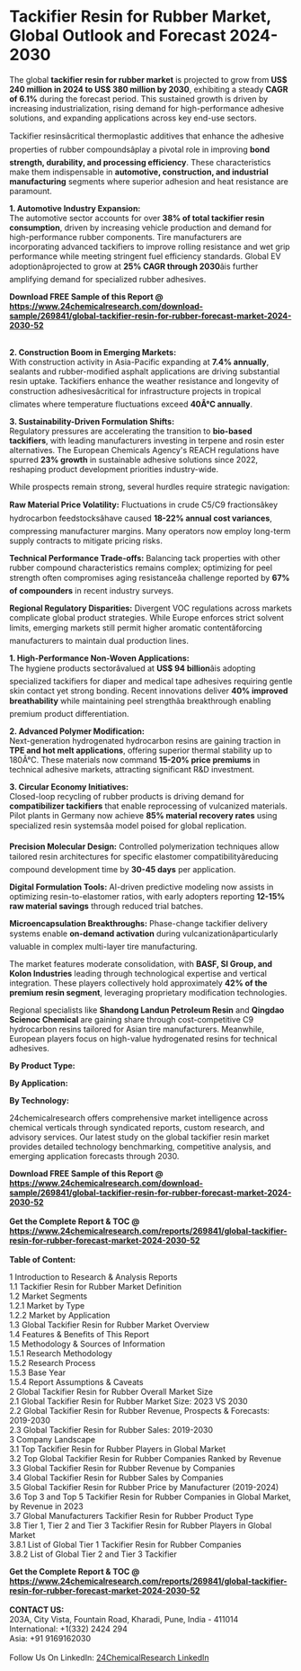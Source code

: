 <h1>Tackifier Resin for Rubber Market, Global Outlook and Forecast 2024-2030</h1><p>The global <strong>tackifier resin for rubber market</strong> is projected to grow from <strong>US$ 240 million in 2024 to US$ 380 million by 2030</strong>, exhibiting a steady <strong>CAGR of 6.1%</strong> during the forecast period. This sustained growth is driven by increasing industrialization, rising demand for high-performance adhesive solutions, and expanding applications across key end-use sectors.</p><p>Tackifier resinsâcritical thermoplastic additives that enhance the adhesive properties of rubber compoundsâplay a pivotal role in improving <strong>bond strength, durability, and processing efficiency</strong>. These characteristics make them indispensable in <strong>automotive, construction, and industrial manufacturing</strong> segments where superior adhesion and heat resistance are paramount.</p><p><strong>1. Automotive Industry Expansion:</strong><br>
The automotive sector accounts for over <strong>38% of total tackifier resin consumption</strong>, driven by increasing vehicle production and demand for high-performance rubber components. Tire manufacturers are incorporating advanced tackifiers to improve rolling resistance and wet grip performance while meeting stringent fuel efficiency standards. Global EV adoptionâprojected to grow at <strong>25% CAGR through 2030</strong>âis further amplifying demand for specialized rubber adhesives.</p><div><b>Download FREE Sample of this Report @ 
            <a href="https://www.24chemicalresearch.com/download-sample/269841/global-tackifier-resin-for-rubber-forecast-market-2024-2030-52">
            https://www.24chemicalresearch.com/download-sample/269841/global-tackifier-resin-for-rubber-forecast-market-2024-2030-52</a></b></div><br><p><strong>2. Construction Boom in Emerging Markets:</strong><br>
With construction activity in Asia-Pacific expanding at <strong>7.4% annually</strong>, sealants and rubber-modified asphalt applications are driving substantial resin uptake. Tackifiers enhance the weather resistance and longevity of construction adhesivesâcritical for infrastructure projects in tropical climates where temperature fluctuations exceed <strong>40Â°C annually</strong>.</p><p><strong>3. Sustainability-Driven Formulation Shifts:</strong><br>
Regulatory pressures are accelerating the transition to <strong>bio-based tackifiers</strong>, with leading manufacturers investing in terpene and rosin ester alternatives. The European Chemicals Agency's REACH regulations have spurred <strong>23% growth</strong> in sustainable adhesive solutions since 2022, reshaping product development priorities industry-wide.</p><p>While prospects remain strong, several hurdles require strategic navigation:</p><p><strong>Raw Material Price Volatility:</strong> Fluctuations in crude C5/C9 fractionsâkey hydrocarbon feedstocksâhave caused <strong>18-22% annual cost variances</strong>, compressing manufacturer margins. Many operators now employ long-term supply contracts to mitigate pricing risks.</p><p><strong>Technical Performance Trade-offs:</strong> Balancing tack properties with other rubber compound characteristics remains complex; optimizing for peel strength often compromises aging resistanceâa challenge reported by <strong>67% of compounders</strong> in recent industry surveys.</p><p><strong>Regional Regulatory Disparities:</strong> Divergent VOC regulations across markets complicate global product strategies. While Europe enforces strict solvent limits, emerging markets still permit higher aromatic contentâforcing manufacturers to maintain dual production lines.</p><p><strong>1. High-Performance Non-Woven Applications:</strong><br>
The hygiene products sectorâvalued at <strong>US$ 94 billion</strong>âis adopting specialized tackifiers for diaper and medical tape adhesives requiring gentle skin contact yet strong bonding. Recent innovations deliver <strong>40% improved breathability</strong> while maintaining peel strengthâa breakthrough enabling premium product differentiation.</p><p><strong>2. Advanced Polymer Modification:</strong><br>
Next-generation hydrogenated hydrocarbon resins are gaining traction in <strong>TPE and hot melt applications</strong>, offering superior thermal stability up to 180Â°C. These materials now command <strong>15-20% price premiums</strong> in technical adhesive markets, attracting significant R&amp;D investment.</p><p><strong>3. Circular Economy Initiatives:</strong><br>
Closed-loop recycling of rubber products is driving demand for <strong>compatibilizer tackifiers</strong> that enable reprocessing of vulcanized materials. Pilot plants in Germany now achieve <strong>85% material recovery rates</strong> using specialized resin systemsâa model poised for global replication.</p><p><strong>Precision Molecular Design:</strong> Controlled polymerization techniques allow tailored resin architectures for specific elastomer compatibilityâreducing compound development time by <strong>30-45 days</strong> per application.</p><p><strong>Digital Formulation Tools:</strong> AI-driven predictive modeling now assists in optimizing resin-to-elastomer ratios, with early adopters reporting <strong>12-15% raw material savings</strong> through reduced trial batches.</p><p><strong>Microencapsulation Breakthroughs:</strong> Phase-change tackifier delivery systems enable <strong>on-demand activation</strong> during vulcanizationâparticularly valuable in complex multi-layer tire manufacturing.</p><p>The market features moderate consolidation, with <strong>BASF, SI Group, and Kolon Industries</strong> leading through technological expertise and vertical integration. These players collectively hold approximately <strong>42% of the premium resin segment</strong>, leveraging proprietary modification technologies.</p><p>Regional specialists like <strong>Shandong Landun Petroleum Resin</strong> and <strong>Qingdao Scienoc Chemical</strong> are gaining share through cost-competitive C9 hydrocarbon resins tailored for Asian tire manufacturers. Meanwhile, European players focus on high-value hydrogenated resins for technical adhesives.</p><p><strong>By Product Type:</strong></p><p><strong>By Application:</strong></p><p><strong>By Technology:</strong></p><p>24chemicalresearch offers comprehensive market intelligence across chemical verticals through syndicated reports, custom research, and advisory services. Our latest study on the global tackifier resin market provides detailed technology benchmarking, competitive analysis, and emerging application forecasts through 2030.</p><div><b>Download FREE Sample of this Report @ 
            <a href="https://www.24chemicalresearch.com/download-sample/269841/global-tackifier-resin-for-rubber-forecast-market-2024-2030-52">
            https://www.24chemicalresearch.com/download-sample/269841/global-tackifier-resin-for-rubber-forecast-market-2024-2030-52</a></b></div><br><div><b>Get the Complete Report & TOC @ 
            <a href="https://www.24chemicalresearch.com/reports/269841/global-tackifier-resin-for-rubber-forecast-market-2024-2030-52">
            https://www.24chemicalresearch.com/reports/269841/global-tackifier-resin-for-rubber-forecast-market-2024-2030-52</a></b></div><br>
            <b>Table of Content:</b><p>1 Introduction to Research & Analysis Reports<br />
    1.1 Tackifier Resin for Rubber Market Definition<br />
    1.2 Market Segments<br />
        1.2.1 Market by Type<br />
        1.2.2 Market by Application<br />
    1.3 Global Tackifier Resin for Rubber Market Overview<br />
    1.4 Features & Benefits of This Report<br />
    1.5 Methodology & Sources of Information<br />
        1.5.1 Research Methodology<br />
        1.5.2 Research Process<br />
        1.5.3 Base Year<br />
        1.5.4 Report Assumptions & Caveats<br />
2 Global Tackifier Resin for Rubber Overall Market Size<br />
    2.1 Global Tackifier Resin for Rubber Market Size: 2023 VS 2030<br />
    2.2 Global Tackifier Resin for Rubber Revenue, Prospects & Forecasts: 2019-2030<br />
    2.3 Global Tackifier Resin for Rubber Sales: 2019-2030<br />
3 Company Landscape<br />
    3.1 Top Tackifier Resin for Rubber Players in Global Market<br />
    3.2 Top Global Tackifier Resin for Rubber Companies Ranked by Revenue<br />
    3.3 Global Tackifier Resin for Rubber Revenue by Companies<br />
    3.4 Global Tackifier Resin for Rubber Sales by Companies<br />
    3.5 Global Tackifier Resin for Rubber Price by Manufacturer (2019-2024)<br />
    3.6 Top 3 and Top 5 Tackifier Resin for Rubber Companies in Global Market, by Revenue in 2023<br />
    3.7 Global Manufacturers Tackifier Resin for Rubber Product Type<br />
    3.8 Tier 1, Tier 2 and Tier 3 Tackifier Resin for Rubber Players in Global Market<br />
        3.8.1 List of Global Tier 1 Tackifier Resin for Rubber Companies<br />
        3.8.2 List of Global Tier 2 and Tier 3 Tackifier</p><div><b>Get the Complete Report & TOC @ 
            <a href="https://www.24chemicalresearch.com/reports/269841/global-tackifier-resin-for-rubber-forecast-market-2024-2030-52">
            https://www.24chemicalresearch.com/reports/269841/global-tackifier-resin-for-rubber-forecast-market-2024-2030-52</a></b></div><br><b>CONTACT US:</b><br>
            203A, City Vista, Fountain Road, Kharadi, Pune, India - 411014<br>
            International: +1(332) 2424 294<br>
            Asia: +91 9169162030 <br><br>
            Follow Us On LinkedIn: <a href="https://www.linkedin.com/company/24chemicalresearch/">24ChemicalResearch LinkedIn</a>